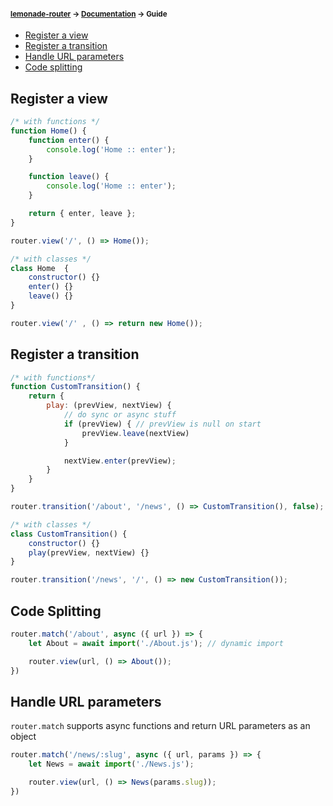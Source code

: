 #### <sup>[lemonade-router](../README.md) → [Documentation](./README.md) → Guide</sup>

- [Register a view](#register-a-view)
- [Register a transition](#register-a-transition)
- [Handle URL parameters](#handle-url-parameters)
- [Code splitting](#code-splitting)

## Register a view
```js
/* with functions */
function Home() {
    function enter() {
        console.log('Home :: enter');
    }

    function leave() {
        console.log('Home :: enter');
    }

    return { enter, leave };
}

router.view('/', () => Home());

/* with classes */
class Home  {
    constructor() {}
    enter() {}
    leave() {}
}

router.view('/' , () => return new Home());
```

## Register a transition
```js
/* with functions*/
function CustomTransition() {
    return {
        play: (prevView, nextView) {
            // do sync or async stuff
            if (prevView) { // prevView is null on start
                prevView.leave(nextView)
            }

            nextView.enter(prevView);
        }
    }
}

router.transition('/about', '/news', () => CustomTransition(), false);

/* with classes */
class CustomTransition() {
    constructor() {}
    play(prevView, nextView) {}
}

router.transition('/news', '/', () => new CustomTransition());
```

## Code Splitting
```js
router.match('/about', async ({ url }) => {
    let About = await import('./About.js'); // dynamic import

    router.view(url, () => About());
})
```

## Handle URL parameters
`router.match` supports async functions and return URL parameters as an object
```js
router.match('/news/:slug', async ({ url, params }) => {
    let News = await import('./News.js');

    router.view(url, () => News(params.slug));
}) 
```



